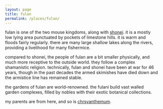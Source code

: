 ```yaml
---
layout: page
title: fulan
permalink: /places/fulan/
---
```


fulan is one of the two mouse kingdoms, along with [shonei](/places/shonei). it is a mostly low lying area punctuated by pockets of limestone hills. it is warm and floods fairly regularly. there are many large shallow lakes along the rivers, providing a livelihood for many fishermice. 

compared to shonei, the people of fulan are a bit smaller physically, and much more receptive to the outside world. they follow a complex shamanistic religion. technically, fulan and shonei have been at war for 46 years, though in the past decades the armed skimishes have died down and the armistice line has remained stable. 

the gardens of fulan are world-renowned. the fulani build vast walled garden complexes, filled by nobles with their exotic botanical collections.

my parents are from here, and so is [chrsyanthemum](/friends/chrysanthemum).